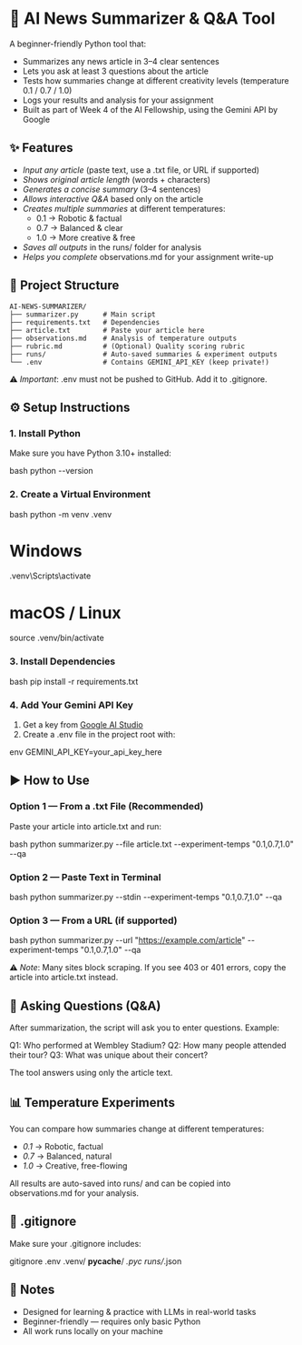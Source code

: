 # 📰 AI News Summarizer & Q&A Tool

A beginner-friendly Python tool that:

- Summarizes any news article in 3–4 clear sentences
- Lets you ask at least 3 questions about the article
- Tests how summaries change at different creativity levels (temperature 0.1 / 0.7 / 1.0)
- Logs your results and analysis for your assignment
- Built as part of Week 4 of the AI Fellowship, using the Gemini API by Google

## ✨ Features

- *Input any article* (paste text, use a .txt file, or URL if supported)
- *Shows original article length* (words + characters)
- *Generates a concise summary* (3–4 sentences)
- *Allows interactive Q&A* based only on the article
- *Creates multiple summaries* at different temperatures:
  - 0.1 → Robotic & factual
  - 0.7 → Balanced & clear
  - 1.0 → More creative & free
- *Saves all outputs* in the runs/ folder for analysis
- *Helps you complete* observations.md for your assignment write-up

## 📁 Project Structure


```text
AI-NEWS-SUMMARIZER/
├── summarizer.py      # Main script
├── requirements.txt   # Dependencies
├── article.txt        # Paste your article here
├── observations.md    # Analysis of temperature outputs
├── rubric.md          # (Optional) Quality scoring rubric
├── runs/              # Auto-saved summaries & experiment outputs
└── .env               # Contains GEMINI_API_KEY (keep private!)
```


⚠ *Important*: .env must not be pushed to GitHub. Add it to .gitignore.

## ⚙ Setup Instructions

### 1. Install Python
Make sure you have Python 3.10+ installed:

bash
python --version


### 2. Create a Virtual Environment

bash
python -m venv .venv

# Windows
.venv\Scripts\activate

# macOS / Linux
source .venv/bin/activate


### 3. Install Dependencies

bash
pip install -r requirements.txt


### 4. Add Your Gemini API Key
1. Get a key from [Google AI Studio](https://makersuite.google.com/)
2. Create a .env file in the project root with:

env
GEMINI_API_KEY=your_api_key_here


## ▶ How to Use

### Option 1 — From a .txt File (Recommended)
Paste your article into article.txt and run:

bash
python summarizer.py --file article.txt --experiment-temps "0.1,0.7,1.0" --qa


### Option 2 — Paste Text in Terminal

bash
python summarizer.py --stdin --experiment-temps "0.1,0.7,1.0" --qa


### Option 3 — From a URL (if supported)

bash
python summarizer.py --url "https://example.com/article" --experiment-temps "0.1,0.7,1.0" --qa


⚠ *Note*: Many sites block scraping. If you see 403 or 401 errors, copy the article into article.txt instead.

## 💬 Asking Questions (Q&A)

After summarization, the script will ask you to enter questions. Example:


Q1: Who performed at Wembley Stadium?
Q2: How many people attended their tour?
Q3: What was unique about their concert?


The tool answers using only the article text.

## 📊 Temperature Experiments

You can compare how summaries change at different temperatures:

- *0.1* → Robotic, factual
- *0.7* → Balanced, natural
- *1.0* → Creative, free-flowing

All results are auto-saved into runs/ and can be copied into observations.md for your analysis.

## 📌 .gitignore

Make sure your .gitignore includes:

gitignore
.env
.venv/
__pycache__/
*.pyc
runs/*.json


## 📎 Notes

- Designed for learning & practice with LLMs in real-world tasks
- Beginner-friendly — requires only basic Python
- All work runs locally on your machine
